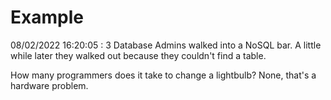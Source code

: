 # Example

<!-- replace-with-date starts -->
08/02/2022 16:20:05 : 3 Database Admins walked into a NoSQL bar. A little while later they walked out because they couldn't find a table.
<!-- replace-with-date ends -->

<!-- replace-with-joke starts -->
How many programmers does it take to change a lightbulb? None, that's a hardware problem.
<!-- replace-with-joke ends -->